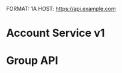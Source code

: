 FORMAT: 1A
HOST: https://api.example.com

# Account Service v1

# Group API
<!-- include(apis/tests.md) -->
